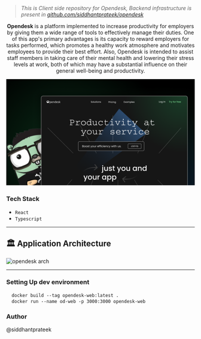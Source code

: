 <h1 align="center">
  <img src="https://user-images.githubusercontent.com/43869046/228887303-b10f9d38-d20c-4fa5-a830-1e7203bba98a.png" alt=""/>
</h1>


<p align="center">
<img src="https://img.shields.io/website-up-down-green-red/http/shields.io.svg" alt="" />
<img src="https://badgen.net/npm/node/express" alt="" />
<img src="https://img.shields.io/badge/server-down-red.svg" alt="" />
</p>

> _This is Client side repository for Opendesk, Backend infrastructure is present in [github.com/siddhantprateek/opendesk](github.com/siddhantprateek/opendesk)_
<!-- ![0pendesk](https://user-images.githubusercontent.com/43869046/228887303-b10f9d38-d20c-4fa5-a830-1e7203bba98a.png) -->

<p align="center">
<p align="center">
<b>Opendesk</b> is a platform implemented to increase productivity for employers by giving them a wide range of tools to effectively manage their duties. One of this app's primary advantages is its capacity to reward employers for tasks performed, which promotes a healthy work atmosphere and motivates employees to provide their best effort. Also, Opendesk is intended to assist staff members in taking care of their mental health and lowering their stress levels at work, both of which may have a substantial influence on their general well-being and productivity.
</p>

</p>

![](/assets/opendesk.png)


### Tech Stack

* `React`
* `Typescript`

---


## 🏛️ Application Architecture

![opendesk arch](https://github.com/siddhantprateek/opendesk/assets/43869046/2384fb97-68f1-401d-9065-74a1cf0498e3)

--- 

### Setting Up dev environment

```shell
  docker build --tag opendesk-web:latest .
  docker run --name od-web -p 3000:3000 opendesk-web
```


### Author

@siddhantprateek